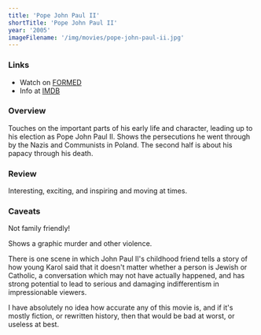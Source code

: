 ```yaml
---
title: 'Pope John Paul II'
shortTitle: 'Pope John Paul II'
year: '2005'
imageFilename: '/img/movies/pope-john-paul-ii.jpg'
---
```


### Links

* Watch on [FORMED](https://watch.formed.org/pope-john-paul-ii-1)
* Info at [IMDB](https://www.imdb.com/title/tt0475999/)

### Overview

Touches on the important parts of his early life and character, leading up to his election as Pope John Paul II. Shows the persecutions he went through by the Nazis and Communists in Poland. The second half is about his papacy through his death.

### Review

Interesting, exciting, and inspiring and moving at times.

### Caveats

Not family friendly!

Shows a graphic murder and other violence.

There is one scene in which John Paul II's childhood friend tells a story of how young Karol said that it doesn't matter whether a person is Jewish or Catholic, a conversation which may not have actually happened, and has strong potential to lead to serious and damaging indifferentism in impressionable viewers.

I have absolutely no idea how accurate any of this movie is, and if it's mostly fiction, or rewritten history, then that would be bad at worst, or useless at best.
